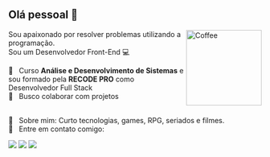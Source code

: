 ## Olá pessoal 👋
<img src="https://i.ibb.co/vJQ7p5c/tea-S.png" min-width="150px" max-width="150px" width="150px" align="right" alt="Coffee">

Sou apaixonado por resolver problemas utilizando a programação.<br/>
Sou um Desenvolvedor Front-End :computer:

 :rocket:  &nbsp; Curso **Análise e Desenvolvimento de Sistemas** e sou formado pela **RECODE PRO** como Desenvolvedor Full Stack
 <br/> :blue_heart: &nbsp; Busco colaborar com projetos 
 
 <br/> 💬  &nbsp; Sobre mim: Curto tecnologias, games, RPG, seriados e filmes.
 <br/> :email: &nbsp; Entre em contato comigo:  
 <p align="left">
  <a href="https://www.linkedin.com/in/alexsandro-sm-1q84/" alt="Linkedin">
  <img src="https://img.shields.io/badge/LinkedIn-0077B5?style=for-the-badge&logo=linkedin&logoColor=white" /></a>
 
  <a href="mail:lexordnas@outlook.com" alt="Outlook">
  <img src="https://img.shields.io/badge/Microsoft_Outlook-0078D4?style=for-the-badge&logo=microsoft-outlook&logoColor=white" /></a>

  <a href="https://api.whatsapp.com/send?1=pt_BR&phone=5511969526115" alt="WhatsApp">
  <img src="https://img.shields.io/badge/WhatsApp-25D366?style=for-the-badge&logo=whatsapp&logoColor=white"/></a>
</p>  
